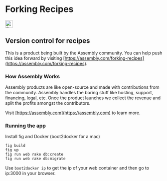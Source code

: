 # Forking Recipes

<a href="https://assembly.com/forking-recipes/bounties"><img src="https://asm-badger.herokuapp.com/forking-recipes/badges/tasks.svg" height="24px" alt="Open Tasks" /></a>

## Version control for recipes

This is a product being built by the Assembly community. You can help push this idea forward by visiting [https://assembly.com/forking-recipes](https://assembly.com/forking-recipes).

### How Assembly Works

Assembly products are like open-source and made with contributions from the community. Assembly handles the boring stuff like hosting, support, financing, legal, etc. Once the product launches we collect the revenue and split the profits amongst the contributors.

Visit [https://assembly.com](https://assembly.com) to learn more.

### Running the app

Install fig and Docker (boot2docker for a mac)

```
fig build
fig up
fig run web rake db:create
fig run web rake db:migrate
```

Use `boot2docker ip` to get the ip of your web container and then go to ip:3000 in your browser.
